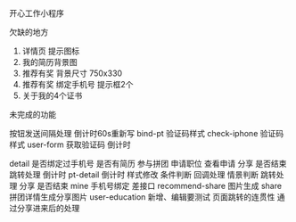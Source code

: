 
开心工作小程序

欠缺的地方
1. 详情页 提示图标
2. 我的简历背景图
3. 推荐有奖 背景尺寸 750x330
4. 推荐有奖 绑定手机号 提示框2个
5. 关于我的4个证书

未完成的功能

按钮发送间隔处理
倒计时60s重新写
bind-pt 验证码样式
check-iphone 验证码样式
user-form 获取验证码 倒计时

detail 是否绑定过手机号 是否有简历 参与拼团 申请职位 查看申请 分享 是否结束 跳转处理 倒计时
pt-detail 倒计时 样式修改 条件判断 回调处理 情景判断 跳转处理 分享 是否结束
mine 手机号绑定 差接口
recommend-share 图片生成
share 拼团详情生成分享图片
user-education 新增、编辑要测试
页面跳转的连贯性
通过分享进来后的处理




